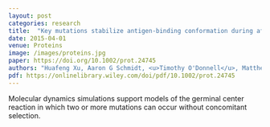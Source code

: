```yaml
---
layout: post
categories: research
title:  "Key mutations stabilize antigen-binding conformation during affinity maturation of a broadly neutralizing influenza antibody lineage"
date: 2015-04-01
venue: Proteins
image: /images/proteins.jpg
paper: https://doi.org/10.1002/prot.24745
authors: "Huafeng Xu, Aaron G Schmidt, <u>Timothy O'Donnell</u>, Matthew D Therkelsen, Thomas B Kepler, M Anthony Moody, Barton F Haynes, Hua-Xin Liao, Stephen C Harrison, David E Shaw"
pdf: https://onlinelibrary.wiley.com/doi/pdf/10.1002/prot.24745
---
```

Molecular dynamics simulations support models of the germinal center reaction in
which two or more mutations can occur without concomitant selection.
